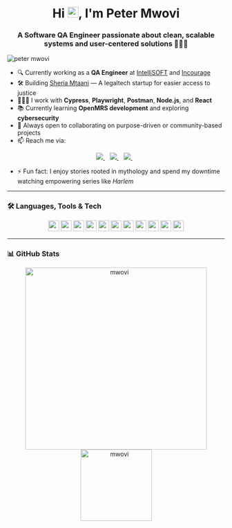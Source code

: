 <h1 align="center">Hi <img src="https://media.giphy.com/media/hvRJCLFzcasrR4ia7z/giphy.gif" width="25px">, I'm Peter Mwovi</h1>
<h3 align="center">A Software QA Engineer passionate about clean, scalable systems and user-centered solutions 👨🏽‍💻</h3>
<p align="left"> <img src="https://komarev.com/ghpvc/?username=mwovi" alt="peter mwovi" /> </p>

- 🔍 Currently working as a **QA Engineer** at [IntelliSOFT](https://www.intellisoftkenya.com/) and [Incourage](https://incourageinsurance.com/)
- 🛠️ Building [Sheria Mtaani](https://github.com/petermwovi) — A legaltech startup for easier access to justice
- 👨🏽‍💻 I work with **Cypress**, **Playwright**, **Postman**, **Node.js**, and **React**
- 📚 Currently learning **OpenMRS development** and exploring **cybersecurity**
- 🤝 Always open to collaborating on purpose-driven or community-based projects
- 📫 Reach me via:
<p align="center"> 
 <a href="https://twitter.com/mwovi">
    <img src="https://img.shields.io/badge/Twitter-1DA1F2?style=for-the-badge&logo=twitter&logoColor=white" />    
  </a>&nbsp;&nbsp;
 <a href="https://www.linkedin.com/in/peter-mwovi-57141a179/">
    <img src="https://img.shields.io/badge/linkedin-%230077B5.svg?&style=for-the-badge&logo=linkedin&logoColor=white" />
  </a>&nbsp;&nbsp;
  <a href="mailto:petermwovi73@gmail.com">
    <img src="https://img.shields.io/badge/Gmail-D14836?style=for-the-badge&logo=gmail&logoColor=white" />
  </a>&nbsp;&nbsp;
 </p>

- ⚡ Fun fact: I enjoy stories rooted in mythology and spend my downtime watching empowering series like *Harlem*

---

### 🛠️ Languages, Tools & Tech

<p align="center">
<img src="https://img.shields.io/badge/Cypress-17202C?style=for-the-badge&logo=cypress&logoColor=white" height="25"/>
<img src="https://img.shields.io/badge/Playwright-2EAD33?style=for-the-badge&logo=playwright&logoColor=white" height="25"/>
<img src="https://img.shields.io/badge/Postman-FF6C37?style=for-the-badge&logo=postman&logoColor=white" height="25"/>
<img src="https://img.shields.io/badge/Node.js-339933?style=for-the-badge&logo=node.js&logoColor=white" height="25"/>
<img src="https://img.shields.io/badge/React-20232A?style=for-the-badge&logo=react&logoColor=61DAFB" height="25"/>
<img src="https://img.shields.io/badge/Git-F05032?style=for-the-badge&logo=git&logoColor=white" height="25"/>
<img src="https://img.shields.io/badge/MySQL-4479A1?style=for-the-badge&logo=mysql&logoColor=white" height="25"/>
<img src="https://img.shields.io/badge/PostgreSQL-336791?style=for-the-badge&logo=postgresql&logoColor=white" height="25"/>
<img src="https://img.shields.io/badge/SQLite-003B57?style=for-the-badge&logo=sqlite&logoColor=white" height="25"/>
<img src="https://img.shields.io/badge/VS%20Code-0078D4?style=for-the-badge&logo=visual%20studio%20code&logoColor=white" height="25"/>
<img src="https://img.shields.io/badge/Canva-00C4CC?style=for-the-badge&logo=canva&logoColor=white" height="25"/>
</p>

---

### 📊 GitHub Stats

<p align="center"> 
    <img src="https://github-readme-stats.vercel.app/api?username=mwovi&count_private=true&show_icons=true&theme=buefy" alt="mwovi" width="420"/> 
    <img src="https://github-readme-stats.vercel.app/api/top-langs/?username=mwovi&hide=jupyter%20notebook&langs_count=8&layout=compact&theme=buefy" alt="mwovi" height="165" />
</p>
